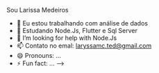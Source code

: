 Sou Larissa Medeiros

- 🔭 Eu estou trabalhando com análise de dados
- 🌱 Estudando Node.Js, Flutter e Sql Server
- 🤔 I’m looking for help with Node.Js
- 📫 Contato no emal: laryssamc.ted@gmail.com
- 😄 Pronouns: ...
- ⚡ Fun fact: ...
-->
